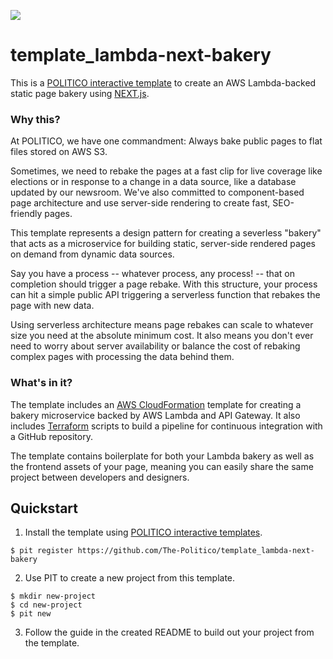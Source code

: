 ![](https://www.politico.com/interactives/cdn/images/badge.svg)

# template_lambda-next-bakery

This is a [POLITICO interactive template](https://github.com/The-Politico/politico-interactive-templates) to create an AWS Lambda-backed static page bakery using [NEXT.js](https://nextjs.org/).

### Why this?

At POLITICO, we have one commandment: Always bake public pages to flat files stored on AWS S3.

Sometimes, we need to rebake the pages at a fast clip for live coverage like elections or in response to a change in a data source, like a database updated by our newsroom. We've also committed to component-based page architecture and use server-side rendering to create fast, SEO-friendly pages.

This template represents a design pattern for creating a severless "bakery" that acts as a microservice for building static, server-side rendered pages on demand from dynamic data sources.

Say you have a process -- whatever process, any process! -- that on completion should trigger a page rebake. With this structure, your process can hit a simple public API triggering a serverless function that rebakes the page with new data.

Using serverless architecture means page rebakes can scale to whatever size you need at the absolute minimum cost. It also means you don't ever need to worry about server availability or balance the cost of rebaking complex pages with processing the data behind them.

### What's in it?

The template includes an [AWS CloudFormation](https://aws.amazon.com/cloudformation/) template for creating a bakery microservice backed by AWS Lambda and API Gateway. It also includes [Terraform](https://www.terraform.io/) scripts to build a pipeline for continuous integration with a GitHub repository.

The template contains boilerplate for both your Lambda bakery as well as the frontend assets of your page, meaning you can easily share the same project between developers and designers.

## Quickstart

1. Install the template using [POLITICO interactive templates](https://github.com/The-Politico/politico-interactive-templates).

  ```
  $ pit register https://github.com/The-Politico/template_lambda-next-bakery
  ```

2. Use PIT to create a new project from this template.

  ```
  $ mkdir new-project
  $ cd new-project
  $ pit new
  ```

3. Follow the guide in the created README to build out your project from the template.
